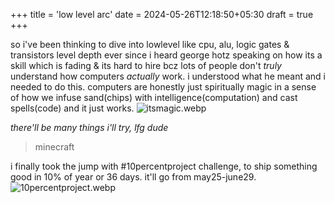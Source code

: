 +++
title = 'low level arc'
date = 2024-05-26T12:18:50+05:30
draft = true
+++

so i've been thinking to dive into lowlevel like cpu, alu, logic gates & transistors level depth ever since i heard george hotz speaking on how its a skill which is fading & its hard to hire bcz lots of people don't *truly* understand how computers *actually* work. i understood what he meant and i needed to do this. computers are honestly just spiritually magic in a sense of how we infuse sand(chips) with intelligence(computation) and cast spells(code) and it just works.
![itsmagic.webp](/assets/lowlevel/itsmagic.webp)

*there'll be many things i'll try, lfg dude*

> minecraft

i finally took the jump with #10percentproject challenge, to ship something good in 10% of year or 36 days. it'll go from may25-june29.
![10percentproject.webp](/assets/lowlevel/10percentproject.webp)